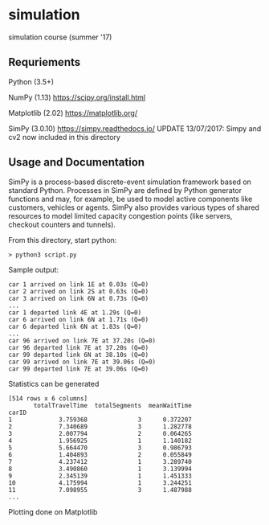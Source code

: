 simulation
==========
simulation course (summer '17)

Requriements
------------
Python (3.5+) 

NumPy (1.13) https://scipy.org/install.html

Matplotlib (2.02) https://matplotlib.org/

SimPy (3.0.10) https://simpy.readthedocs.io/
UPDATE 13/07/2017: Simpy and cv2 now included in this directory

Usage and Documentation
-----------------------
SimPy is a process-based discrete-event simulation framework based on standard Python. Processes in SimPy are defined by Python generator functions and may, for example, be used to model active components like customers, vehicles or agents. SimPy also provides various types of shared resources to model limited capacity congestion points (like servers, checkout counters and tunnels).

From this directory, start python:

    > python3 script.py

Sample output:

    car 1 arrived on link 1E at 0.03s (Q=0) 
    car 2 arrived on link 2S at 0.63s (Q=0) 
    car 3 arrived on link 6N at 0.73s (Q=0) 
    ...
    car 1 departed link 4E at 1.29s (Q=0)
    car 6 arrived on link 6N at 1.71s (Q=0) 
    car 6 departed link 6N at 1.83s (Q=0)
    ...
    car 96 arrived on link 7E at 37.20s (Q=0) 
    car 96 departed link 7E at 37.20s (Q=0)
    car 99 departed link 6N at 38.10s (Q=0)
    car 99 arrived on link 7E at 39.06s (Q=0) 
    car 99 departed link 7E at 39.06s (Q=0)
    
Statistics can be generated

    [514 rows x 6 columns]
           totalTravelTime  totalSegments  meanWaitTime
    carID                                              
    1             3.759368              3      0.372207
    2             7.340689              3      1.282778
    3             2.007794              2      0.064265
    4             1.956925              1      1.140182
    5             5.664470              3      0.986793
    6             1.404893              2      0.055849
    7             4.237412              1      3.289740
    8             3.490860              1      3.139994
    9             2.345139              1      1.451333
    10            4.175994              1      3.244251
    11            7.098955              3      1.487988
    ...

Plotting done on Matplotlib
